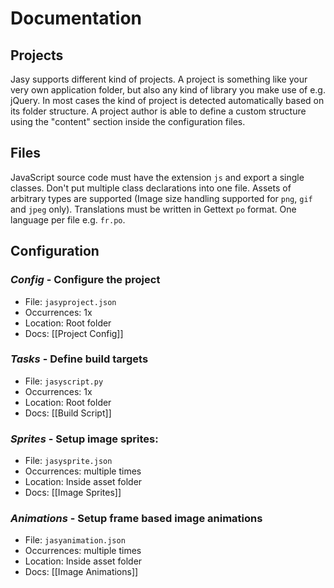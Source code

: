 # Documentation

## Projects

Jasy supports different kind of projects. A project is something like your very own application folder, but also any kind of library you make use of e.g. jQuery. In most cases the kind of project is detected automatically based on its folder structure. A project author is able to define a custom structure using the "content" section inside the configuration files.


## Files

JavaScript source code must have the extension `js` and export a single classes. Don't put multiple class declarations into one file. Assets of arbitrary types are supported (Image size handling supported for `png`, `gif` and `jpeg` only). Translations must be written in Gettext `po` format. One language per file e.g. `fr.po`.


## Configuration

### *Config* - Configure the project
  
* File: `jasyproject.json`
* Occurrences: 1x
* Location: Root folder
* Docs: [[Project Config]]

### *Tasks* - Define build targets

* File: `jasyscript.py`
* Occurrences: 1x
* Location: Root folder
* Docs: [[Build Script]]

### *Sprites* - Setup image sprites: 

* File: `jasysprite.json`
* Occurrences: multiple times
* Location: Inside asset folder
* Docs: [[Image Sprites]]

### *Animations* - Setup frame based image animations 

* File: `jasyanimation.json`
* Occurrences: multiple times
* Location: Inside asset folder
* Docs: [[Image Animations]]
